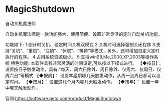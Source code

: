 # MagicShutdown
自动关机魔法师


自动关机魔法师是一款功能强大、使用简便、设置非常灵活的定时自动关机功能。

功能如下:
1.倒计时关机、设定时间关机双模式
2.关机时可选择强制关闭程序
3.支持“关机”、“重启”、“注销”、“休眠”、“等待”等模式，另外，还可增加自定义定时执行的程序。
4.占用系统资源极少。
5.支持win98,Me,2000,XP,2003等操作系统
特色功能:
本软件具有非常灵活的时间设定,可以按以下模式进行。
【◆按日】：
设置按日子触发动作，具有:"每天、周六日除外、周日除外、仅周六、仅周日、仅周六日"等模式
【◆按周】：
设置本星期哪几天触发动作，从周一到周日都可以设定时间。
【◆按月】：
设置这几个月内哪几天触发动作。
【◆按年】：
设置一年中哪天触发动作。

官网:https://software.qeto.com/product/MagicShutdown

